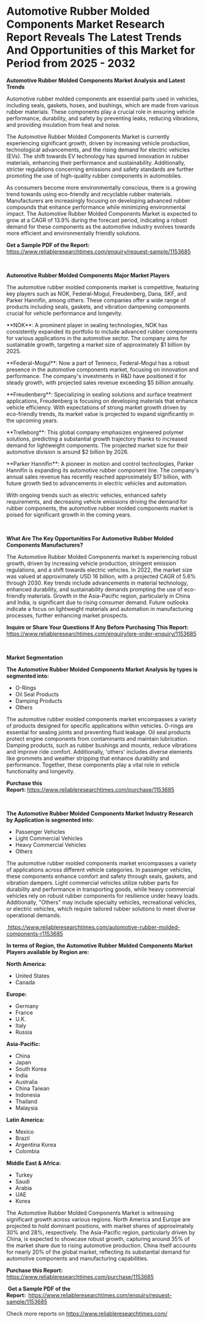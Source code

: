 <p><h1>Automotive Rubber Molded Components Market Research Report Reveals The Latest Trends And Opportunities of this Market for Period from 2025 - 2032</h1></p><p><strong>Automotive Rubber Molded Components Market Analysis and Latest Trends</strong></p>
<p><p>Automotive rubber molded components are essential parts used in vehicles, including seals, gaskets, hoses, and bushings, which are made from various rubber materials. These components play a crucial role in ensuring vehicle performance, durability, and safety by preventing leaks, reducing vibrations, and providing insulation from heat and noise.</p><p>The Automotive Rubber Molded Components Market is currently experiencing significant growth, driven by increasing vehicle production, technological advancements, and the rising demand for electric vehicles (EVs). The shift towards EV technology has spurred innovation in rubber materials, enhancing their performance and sustainability. Additionally, stricter regulations concerning emissions and safety standards are further promoting the use of high-quality rubber components in automobiles.</p><p>As consumers become more environmentally conscious, there is a growing trend towards using eco-friendly and recyclable rubber materials. Manufacturers are increasingly focusing on developing advanced rubber compounds that enhance performance while minimizing environmental impact. The Automotive Rubber Molded Components Market is expected to grow at a CAGR of 13.9% during the forecast period, indicating a robust demand for these components as the automotive industry evolves towards more efficient and environmentally friendly solutions.</p></p>
<p><strong>Get a Sample PDF of the Report:&nbsp;</strong> <a href="https://www.reliableresearchtimes.com/enquiry/request-sample/1153685?utm_campaign=3311&utm_medium=2&utm_source=Github&utm_content=ia&utm_term=22032025&utm_id=automotive-rubber-molded-components">https://www.reliableresearchtimes.com/enquiry/request-sample/1153685</a></p>
<p>&nbsp;</p>
<p><strong>Automotive Rubber Molded Components Major Market Players</strong></p>
<p><p>The automotive rubber molded components market is competitive, featuring key players such as NOK, Federal-Mogul, Freudenberg, Dana, SKF, and Parker Hannifin, among others. These companies offer a wide range of products including seals, gaskets, and vibration dampening components crucial for vehicle performance and longevity.</p><p>**NOK**: A prominent player in sealing technologies, NOK has consistently expanded its portfolio to include advanced rubber components for various applications in the automotive sector. The company aims for sustainable growth, targeting a market size of approximately $1 billion by 2025.</p><p>**Federal-Mogul**: Now a part of Tenneco, Federal-Mogul has a robust presence in the automotive components market, focusing on innovation and performance. The company's investments in R&D have positioned it for steady growth, with projected sales revenue exceeding $5 billion annually.</p><p>**Freudenberg**: Specializing in sealing solutions and surface treatment applications, Freudenberg is focusing on developing materials that enhance vehicle efficiency. With expectations of strong market growth driven by eco-friendly trends, its market value is projected to expand significantly in the upcoming years.</p><p>**Trelleborg**: This global company emphasizes engineered polymer solutions, predicting a substantial growth trajectory thanks to increased demand for lightweight components. The projected market size for their automotive division is around $2 billion by 2026.</p><p>**Parker Hannifin**: A pioneer in motion and control technologies, Parker Hannifin is expanding its automotive rubber component line. The company's annual sales revenue has recently reached approximately $17 billion, with future growth tied to advancements in electric vehicles and automation.</p><p>With ongoing trends such as electric vehicles, enhanced safety requirements, and decreasing vehicle emissions driving the demand for rubber components, the automotive rubber molded components market is poised for significant growth in the coming years.</p></p>
<p>&nbsp;</p>
<p><strong>What Are The Key Opportunities For Automotive Rubber Molded Components Manufacturers?</strong></p>
<p><p>The Automotive Rubber Molded Components market is experiencing robust growth, driven by increasing vehicle production, stringent emission regulations, and a shift towards electric vehicles. In 2022, the market size was valued at approximately USD 16 billion, with a projected CAGR of 5.6% through 2030. Key trends include advancements in material technology, enhanced durability, and sustainability demands prompting the use of eco-friendly materials. Growth in the Asia-Pacific region, particularly in China and India, is significant due to rising consumer demand. Future outlooks indicate a focus on lightweight materials and automation in manufacturing processes, further enhancing market prospects.</p></p>
<p><strong>Inquire or Share Your Questions If Any Before Purchasing This Report:</strong> <a href="https://www.reliableresearchtimes.com/enquiry/pre-order-enquiry/1153685?utm_campaign=3311&utm_medium=2&utm_source=Github&utm_content=ia&utm_term=22032025&utm_id=automotive-rubber-molded-components">https://www.reliableresearchtimes.com/enquiry/pre-order-enquiry/1153685</a></p>
<p>&nbsp;</p>
<p><strong>Market Segmentation</strong></p>
<p><strong>The Automotive Rubber Molded Components Market Analysis by types is segmented into:</strong></p>
<p><ul><li>O-Rings</li><li>Oil Seal Products</li><li>Damping Products</li><li>Others</li></ul></p>
<p><p>The automotive rubber molded components market encompasses a variety of products designed for specific applications within vehicles. O-rings are essential for sealing joints and preventing fluid leakage. Oil seal products protect engine components from contaminants and maintain lubrication. Damping products, such as rubber bushings and mounts, reduce vibrations and improve ride comfort. Additionally, 'others' includes diverse elements like grommets and weather stripping that enhance durability and performance. Together, these components play a vital role in vehicle functionality and longevity.</p></p>
<p><strong>Purchase this Report:&nbsp;</strong><a href="https://www.reliableresearchtimes.com/purchase/1153685?utm_campaign=3311&utm_medium=2&utm_source=Github&utm_content=ia&utm_term=22032025&utm_id=automotive-rubber-molded-components">https://www.reliableresearchtimes.com/purchase/1153685</a></p>
<p>&nbsp;</p>
<p><strong>The Automotive Rubber Molded Components Market Industry Research by Application is segmented into:</strong></p>
<p><ul><li>Passenger Vehicles</li><li>Light Commercial Vehicles</li><li>Heavy Commercial Vehicles</li><li>Others</li></ul></p>
<p><p>The automotive rubber molded components market encompasses a variety of applications across different vehicle categories. In passenger vehicles, these components enhance comfort and safety through seals, gaskets, and vibration dampers. Light commercial vehicles utilize rubber parts for durability and performance in transporting goods, while heavy commercial vehicles rely on robust rubber components for resilience under heavy loads. Additionally, "Others" may include specialty vehicles, recreational vehicles, or electric vehicles, which require tailored rubber solutions to meet diverse operational demands.</p></p>
<p><a href="https://www.reliableresearchtimes.com/automotive-rubber-molded-components-r1153685?utm_campaign=3311&utm_medium=2&utm_source=Github&utm_content=ia&utm_term=22032025&utm_id=automotive-rubber-molded-components">&nbsp;https://www.reliableresearchtimes.com/automotive-rubber-molded-components-r1153685</a></p>
<p><strong>In terms of Region, the Automotive Rubber Molded Components Market Players available by Region are:</strong></p>
<p>
    <p> <strong> North America: </strong>
        <ul>
            <li>United States</li>
            <li>Canada</li>
        </ul>
        </p> 
    <p> <strong> Europe: </strong>
        <ul>
            <li>Germany</li>
            <li>France</li>
            <li>U.K.</li>
            <li>Italy</li>
            <li>Russia</li>
        </ul>
        </p> 
    <p> <strong> Asia-Pacific: </strong>
        <ul>
            <li>China</li>
            <li>Japan</li>
            <li>South Korea</li>
            <li>India</li>
            <li>Australia</li>
            <li>China Taiwan</li>
            <li>Indonesia</li>
            <li>Thailand</li>
            <li>Malaysia</li>
        </ul>
        </p> 
    <p> <strong> Latin America: </strong>
        <ul>
            <li>Mexico</li>
            <li>Brazil</li>
            <li>Argentina Korea</li>
            <li>Colombia</li>
        </ul>
        </p> 
    <p> <strong> Middle East & Africa: </strong>
        <ul>
            <li>Turkey</li>
            <li>Saudi</li>
            <li>Arabia</li>
            <li>UAE</li>
            <li>Korea</li>
        </ul>
    </p>
    </p>
<p><p>The Automotive Rubber Molded Components Market is witnessing significant growth across various regions. North America and Europe are projected to hold dominant positions, with market shares of approximately 30% and 28%, respectively. The Asia-Pacific region, particularly driven by China, is expected to showcase robust growth, capturing around 35% of the market share due to rising automotive production. China itself accounts for nearly 20% of the global market, reflecting its substantial demand for automotive components and manufacturing capabilities.</p></p>
<p><strong>Purchase this Report: </strong><a href="https://www.reliableresearchtimes.com/purchase/1153685?utm_campaign=3311&utm_medium=2&utm_source=Github&utm_content=ia&utm_term=22032025&utm_id=automotive-rubber-molded-components">https://www.reliableresearchtimes.com/purchase/1153685</a></p>
<p>&nbsp;<strong>Get a Sample PDF of the Report:&nbsp;&nbsp;</strong><a href="https://www.reliableresearchtimes.com/enquiry/request-sample/1153685?utm_campaign=3311&utm_medium=2&utm_source=Github&utm_content=ia&utm_term=22032025&utm_id=automotive-rubber-molded-components">https://www.reliableresearchtimes.com/enquiry/request-sample/1153685</a></p>
<p><strong></strong></p>
<p>Check more reports on <a href="https://www.reliableresearchtimes.com/?utm_campaign=3311&utm_medium=2&utm_source=Github&utm_content=ia&utm_term=22032025&utm_id=automotive-rubber-molded-components">https://www.reliableresearchtimes.com/</a></p>